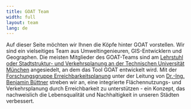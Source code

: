 ```yaml
---
title: GOAT Team
width: full
layout: team
lang: de
---
```


Auf dieser Seite möchten wir Ihnen die Köpfe hinter GOAT vorstellen. Wir sind ein vielseitiges Team aus Umweltingenieuren, GIS-Entwicklern und Geographen. Die meisten Mitglieder des GOAT-Teams sind am [Lehrstuhl oder Stadtstruktur- und Verkehrsplanung an der Technischen Universität München](https://www.bgu.tum.de/en/sv/homepage/) angesiedelt, an dem das Tool GOAT entwickelt wird. Mit der [Forschungsgruppe Erreichbarkeitsplanung](https://www.bgu.tum.de/sv/research-group-accessibility-planning/) unter der Leitung von [Dr.-Ing. Benjamin Büttner](mailto:benjamin.buettner@tum.de) streben wir an, eine integrierte Flächennutzungs- und Verkehrsplanung durch Erreichbarkeit zu unterstützen - ein Konzept, das nachweislich die Lebensqualität und Nachhaltigkeit in unseren Städten verbessert. 
